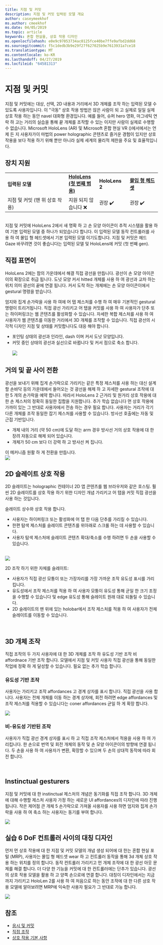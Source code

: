 ```yaml
---
title: 지점 및 커밋
description: 지점 및 커밋 입력된 모델 개요
author: caseymeekhof
ms.author: cmeekhof
ms.date: 04/05/2019
ms.topic: article
keywords: 혼합 현실을, 상호 작용 디자인
ms.openlocfilehash: e0e9c97053734ac0125fce40be7ffe9afbd2dd68
ms.sourcegitcommit: f5c1dedb3b9e29f27f627025b9e7613931a7ce18
ms.translationtype: MT
ms.contentlocale: ko-KR
ms.lasthandoff: 04/27/2019
ms.locfileid: "64581313"
---
```

# <a name="point-and-commit"></a>지점 및 커밋
지점 및 커밋에는 대상, 선택, 2D 내용과 거리에서 3D 개체를 조작 하는 입력된 모델 수 있도록 사용자입니다. 이 "극동" 상호 작용 방법은 않은 사람이 되 고 실제로 일일 실제 상호 작용 하는 동안 navel 대화형 환경입니다. 예를 들어, 슈퍼 hero 영화, 마그네틱 연락 하 고는 거리의 실습을 통해 끝 개체를 조작할 수 있는 이지만 사람이 실제로 수행할 수 없습니다. Microsoft HoloLens (AR) 및 Microsoft 혼합 현실 VR ()에서에서는 언제 든 지 사용자가이 마법의 power holographic 콘텐츠로 즐거운 경험이 있지만 상호 작용을 보다 적용 하기 위해 뿐만 아니라 실제 세계의 물리적 제한을 주요 및 효율적입니다.

## <a name="device-support"></a>장치 지원
<table>
    <colgroup>
    <col width="40%" />
    <col width="20%" />
    <col width="20%" />
    <col width="20%" />
    </colgroup>
    <tr>
        <td><strong>입력된 모델</strong></td>
        <td><a href="hololens-hardware-details.md"><strong>HoloLens (첫 번째 범용)</strong></a></td>
        <td><strong>HoloLens 2</strong></td>
        <td><a href="immersive-headset-hardware-details.md"><strong>몰입 형 헤드셋</strong></a></td>
    </tr>
     <tr>
        <td>지점 및 커밋 (맨 위 상호 작용)</td>
        <td>지원 되지 않습니다 ❌</td>
        <td>권장 ✔️</td>
        <td>권장 ✔️</td>
    </tr>
</table>
<br>
지점 및 커밋에 HoloLens 2에서 새 명확 하 고 손 모양 아이콘이 추적 시스템을 활용 하 여 기본 입력된 모델 중 하나가 되었습니다 합니다. 이 입력된 모델 동작 컨트롤러를 사용 하 여 몰입 형 헤드셋에서 기본 입력된 모델 이기도합니다. 지점 및 커밋은 헤드 Gaze 바꾸려면 것이 좋습니다는 입력된 모델 및 HoloLens에 커밋 (첫 번째 gen). 

## <a name="hand-rays"></a>직접 표면이
HoloLens 2에는 팜의 가운데에서 해결 직접 광선을 만듭니다. 광선이 손 모양 아이콘이의 확장으로 취급 됩니다. 도넛 모양 커서 hitted 개체를 사용 하 여 광선과 교차 하는 위치 의미 광선의 끝에 연결 됩니다. 커서 도착 하는 개체에는 손 모양 아이콘이에서 gestural 명령을 받습니다. 

엄지와 집게 손가락을 사용 하 여에 어 탭 제스처를 수행 하 여 매우 기본적인 gestural 명령이 트리거됩니다. 직접 광선 가리키고 어 탭을 커밋를 사용 하 여 사용자가 단추 또는 하이퍼링크는 웹 콘텐츠를 활성화할 수 있습니다. 자세한 복합 제스처를 사용 하 여 사용자가 웹 콘텐츠를 이동한 거리에서 3D 개체를 조작할 수 있습니다. 직접 광선의 시각적 디자인 지점 및 상태를 커밋합니다도 대응 해야 합니다. <br>
* 포인팅 상태의 광선과 인라인, dash 이며 커서 도넛 모양입니다.
* 커밋 중인 상태의 광선과 실선으로 바뀝니다 및 커서 점으로 축소 합니다.<br><br>
![](images/Hand-Rays-720px.jpg)<br>

## <a name="transition-between-near-and-far"></a>거의 및 끝 사이 전환
광선을 보내기 위해 집게 손가락으로 가리키는 같은 특정 제스처를 사용 하는 대신 설계할 손바닥 등의 가운데에서 들어오는 것 광선을 해제 하 고 자세한 gestural 조작에 대 한 5 개의 손가락을 예약 합니다. 따라서 HoloLens 2 근거리 및 원거리 상호 작용에 대 한 손 제스처의 정확히 동일한 집합을 지원합니다. 추가 학습 없습니다 먼 상호 작용에 가까이 있는 그 반대로 사용자에서 전송 하는 경우 필요 합니다. 사용자는 거리가 각기 다른 개체를 조작 동일한 잡기 제스처를 사용할 수 있습니다. 방사선 호출에는 자동 및 근접 기반입니다. <br>
* 개체 내의 거리 (약 50 cm)에 도달 하는 arm 경우 방사선 거의 상호 작용에 대 한 장려 자동으로 해제 되어 있습니다. 
* 개체가 50 cm 보다 더 강력 하 고 방사선 켜 집니다.

이 메커니즘 원활 하 게 전환을 만듭니다.<br>
![](images/Transition-Between-Near-And-Far-720px.jpg)<br>

## <a name="2d-slate-interaction"></a>2D 슬레이트 상호 작용
2D 슬레이트는 holographic 컨테이너 2D 앱 콘텐츠를 웹 브라우저와 같은 호스팅. 훨씬 2D 슬레이트를 상호 작용 하기 위한 디자인 개념 가리키고 어 탭을 커밋 직접 광선을 사용 하는 것입니다.<br>

슬레이트 상수와 상호 작용 합니다.<br>

* 사용자는 하이퍼링크 또는 활성화에 어 탭 한 다음 단추를 가리킬 수 있습니다. 
* 한편 탐색 제스처를 슬레이트 콘텐츠를 위아래로 스크롤 하는 데 사용할 수 있습니다. 
* 사용자 탐색 제스처에 슬레이트 콘텐츠 확대/축소를 수행 하려면 두 손을 사용할 수 있습니다.<br><br>

![](images/2D-Slate-Interaction-Far-720px.jpg)<br>

2D 조작 하기 위한 자체를 슬레이트:<br>

* 사용자가 직접 광선 모퉁이 또는 가장자리를 가장 가까운 조작 유도성 표시를 가리킵니다. 
* 유도성에서 조작 제스처를 적용 하 여 사용자 모퉁이 유도성 통해 균일 한 크기 조정을 수행할 수 있습니다 및 edge 유도성 통해 슬레이트 원래 대로 되돌릴 수 있습니다. 
* 2D 슬레이트의 맨 위에 있는 holobar에서 조작 제스처를 적용 하 여 사용자가 전체 슬레이트를 이동할 수 있습니다.<br>

<br>

## <a name="3d-object-manipulation"></a>3D 개체 조작
직접 조작의 두 가지 사용자에 대 한 3D 개체를 조작 하 유도성 기반 조작 비 affordnace 기반 조작 합니다. 모델에서 지점 및 커밋 사용자 직접 광선을 통해 동일한 작업에 정확 하 게 달성할 수 있습니다. 필요 없는 추가 학습 합니다.<br>

### <a name="affordance-based-manipulation"></a>유도성 기반 조작
사용자는 가리키고 조작 affordances 고 경계 상자를 표시 합니다. 직접 광선을 사용 합니다. 사용자는 전체 개체를 이동 하는 경계 상자에, 회전 하려면 edge affordances 및 조작 제스처를 적용할 수 있습니다는 coner affordances 균일 하 게 확장 합니다. <br>

![](images/3D-Object-Manipulation-Far-720px.jpg) <br>


### <a name="non-affordance-based-manipulation"></a>비-유도성 기반된 조작
사용자가 직접 광선 경계 상자를 표시 하 고 직접 조작 제스처에서 적용을 사용 하 여 가리킵니다. 한 손으로 번역 및 회전 개체의 동작 및 손 모양 아이콘이의 방향에 연결 됩니다. 두 손을 사용 하 여 사용자가 변환, 확장할 수 있으며 두 손의 상대적 동작에 따라 회전 합니다.<br>

<br>

## <a name="instinctual-gesturers"></a>Instinctual gesturers
지점 및 커밋에 대 한 instinctual 제스처의 개념은 동기화를 직접 조작 합니다. 3D 개체에 대해 수행할 제스처 사용자 가정 하는 새로운 UI affordances의 디자인에 따라 진행 됩니다. 작은 제어점 큰 개체 5 손가락으로 가져올 사용자를 사용 하면 엄지와 집게 손가락을 사용 하 여 축소 하는 사용자는 동기를 부여 합니다.

![](images/Instinctual-Gestures-Far-720px.jpg)<br>

## <a name="symmetric-design-between-hands-and-6-dof-controller"></a>실습 6 DoF 컨트롤러 사이의 대칭 디자인 
먼저 먼 상호 작용에 대 한 지점 및 커밋 모델의 개념 생성 되어에 대 한는 혼합 현실 포털 (MRP), 사용자는 몰입 형 헤드셋 wear 하 고 컨트롤러 동작을 통해 3d 개체 상호 작용 하는 위치를 정의 합니다. 동작 컨트롤러 가리키고 먼 개체 조작에 대 한 광선 아웃 문제를 해결 합니다. 더 다양 한 기능을 커밋에 대 한 컨트롤러에는 단추가 있습니다. 광선의 상호 작용 모델을 활용 하 고 양쪽 손으로에 연결 합니다. 대칭이 디자인에서는 지금까지 가리키고 HoloLen 2를 사용 하 여 처음으로 하는 동안 조작에 대 한 다른 상호 작용 모델에 알아보려면 MRP에 익숙한 사용자 필요가 그 반대로 가능 합니다.    

![](images/Symmetric-Design-For-Rays-720px.jpg)<br>


## <a name="see-also"></a>참조
* [응시 및 커밋](gaze-and-commit.md)
* [직접 조작](direct-manipulation.md)
* [상호 작용 기본 사항](interaction-fundamentals.md)
